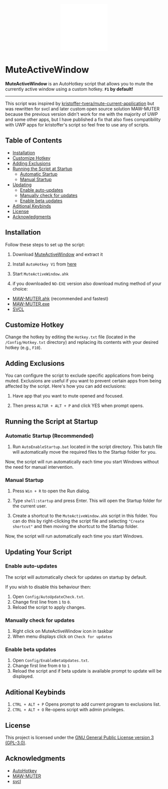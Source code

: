 <div align="center">
  <img src="./maw.png" alt="MAW Logo" width="150">
</div>


# MuteActiveWindow

**MuteActiveWindow** is an AutoHotkey script that allows you to mute the currently active window using a custom hotkey. **`F1` by default!**

---

This script was inspired by [kristoffer-tvera/mute-current-application](https://github.com/kristoffer-tvera/mute-current-application) but was rewritten for svcl and later custom open source solution MAW-MUTER because the previous version didn't work for me with the majority of UWP and some other apps, but I have published a fix that also fixes compatibility with UWP apps for kristoffer's script so feel free to use any of scripts.


## Table of Contents

- [Installation](#installation)
- [Customize Hotkey](#customize-hotkey)
- [Adding Exclusions](#adding-exclusions)
- [Running the Script at Startup](#running-the-script-at-startup)
  - [Automatic Startup](#automatic-startup-recommended)
  - [Manual Startup](#manual-startup)
- [Updating](#updating-your-script)
  - [Enable auto-updates](#enable-auto-updates)
  - [Manually check for updates](#manually-check-for-updates)
  - [Enable beta updates](#enable-beta-updates)
- [Aditional Keybinds](#aditional-keybinds)
- [License](#license)
- [Acknowledgments](#acknowledgments)

## Installation

Follow these steps to set up the script:

1. Download [MuteActiveWindow](https://github.com/tfurci/MuteActiveWindow/releases) and extract it

2. Install `AutoHotkey V1` from [here](https://www.autohotkey.com/download/ahk-install.exe)

3. Start `MuteActiveWindow.ahk`

4. if you downloaded `NO-EXE` version also download muting method of your choice: 
  - [MAW-MUTER.ahk](https://github.com/tfurci/maw-muter/blob/main/maw-muter_AHK/maw-muter.ahk) (recommended and fastest)
  - [MAW-MUTER.exe](https://github.com/tfurci/maw-muter/releases)
  - [SVCL](https://www.nirsoft.net/utils/sound_volume_command_line.html)

## Customize Hotkey

Change the hotkey by editing the `Hotkey.txt` file (located in the `/Config/Hotkey.txt` directory) and replacing its contents with your desired hotkey (e.g., `F10`).

## Adding Exclusions

You can configure the script to exclude specific applications from being muted. Exclusions are useful if you want to prevent certain apps from being affected by the script. Here's how you can add exclusions:

1. Have app that you want to mute opened and focused.

2. Then press `ALTGR + ALT + P` and click YES when prompt opens.

## Running the Script at Startup

### Automatic Startup (Recommended)

1. Run `AutoEnableStartup.bat` located in the script directory. This batch file will automatically move the required files to the Startup folder for you.

Now, the script will run automatically each time you start Windows without the need for manual intervention.

### Manual Startup

1. Press `Win + R` to open the Run dialog.

2. Type `shell:startup` and press Enter. This will open the Startup folder for the current user.

3. Create a shortcut to the `MuteActiveWindow.ahk` script in this folder. You can do this by right-clicking the script file and selecting `"Create shortcut"` and then moving the shortcut to the Startup folder.

Now, the script will run automatically each time you start Windows.

## Updating Your Script
### Enable auto-updates

The script will automatically check for updates on startup by default.

If you wish to disable this behaviour then:
1. Open `Config/AutoUpdateCheck.txt`.
2. Change first line from `1` to `0`.
3. Reload the script to apply changes.

### Manually check for updates

1. Right click on MuteActiveWindow icon in taskbar
2. When menu displays click on `Check for updates`

### Enable beta updates
1. Open `Config/EnableBetaUpdates.txt`.
2. Change first line from `0` to `1`
3. Reload the script and if beta update is available prompt to update will be displayed.

## Aditional Keybinds

1. `CTRL + ALT + P` Opens prompt to add current program to exclusions list.
2. `CTRL + ALT + O` Re-opens script with admin privileges.

## License

This project is licensed under the [GNU General Public License version 3 (GPL-3.0)](LICENSE).

## Acknowledgments

- [AutoHotkey](https://www.autohotkey.com/)
- [MAW-MUTER](https://github.com/tfurci/maw-muter/)
- [svcl](https://www.nirsoft.net/utils/sound_volume_command_line.html)
